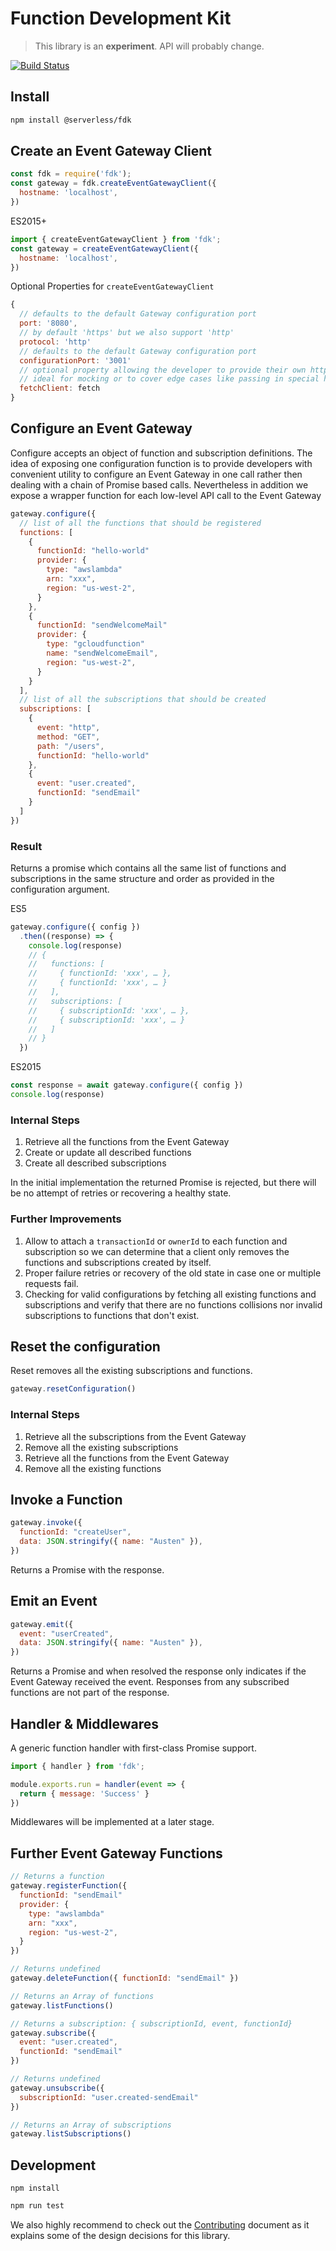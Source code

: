 # Function Development Kit

> This library is an **experiment**. API will probably change.

[![Build Status](https://travis-ci.org/serverless/fdk.svg?branch=master)](https://travis-ci.org/serverless/fdk)

## Install

```bash
npm install @serverless/fdk
```

## Create an Event Gateway Client

```js
const fdk = require('fdk');
const gateway = fdk.createEventGatewayClient({
  hostname: 'localhost',
})
```

ES2015+

```js
import { createEventGatewayClient } from 'fdk';
const gateway = createEventGatewayClient({
  hostname: 'localhost',
})
```

Optional Properties for `createEventGatewayClient`

```js
{
  // defaults to the default Gateway configuration port
  port: '8080',
  // by default 'https' but we also support 'http'
  protocol: 'http'
  // defaults to the default Gateway configuration port
  configurationPort: '3001'
  // optional property allowing the developer to provide their own http lib
  // ideal for mocking or to cover edge cases like passing in special headers
  fetchClient: fetch
}
```

## Configure an Event Gateway

Configure accepts an object of function and subscription definitions. The idea of exposing one configuration function is to provide developers with convenient utility to configure an Event Gateway in one call rather then dealing with a chain of Promise based calls. Nevertheless in addition we expose a wrapper function for each low-level API call to the Event Gateway

```js
gateway.configure({
  // list of all the functions that should be registered
  functions: [
    {
      functionId: "hello-world"
      provider: {
        type: "awslambda"
        arn: "xxx",
        region: "us-west-2",
      }
    },
    {
      functionId: "sendWelcomeMail"
      provider: {
        type: "gcloudfunction"
        name: "sendWelcomeEmail",
        region: "us-west-2",
      }
    }
  ],
  // list of all the subscriptions that should be created
  subscriptions: [
    {
      event: "http",
      method: "GET",
      path: "/users",
      functionId: "hello-world"
    },
    {
      event: "user.created",
      functionId: "sendEmail"
    }
  ]
})
```

### Result

Returns a promise which contains all the same list of functions and subscriptions in the same structure and order as provided in the configuration argument.

ES5

```js
gateway.configure({ config })
  .then((response) => {
    console.log(response)
    // {
    //   functions: [
    //     { functionId: 'xxx', … },
    //     { functionId: 'xxx', … }
    //   ],
    //   subscriptions: [
    //     { subscriptionId: 'xxx', … },
    //     { subscriptionId: 'xxx', … }
    //   ]
    // }
  })
```

ES2015

```js
const response = await gateway.configure({ config })
console.log(response)
```

### Internal Steps

1. Retrieve all the functions from the Event Gateway
2. Create or update all described functions
3. Create all described subscriptions

In the initial implementation the returned Promise is rejected, but there will be no attempt of retries or recovering a healthy state.

### Further Improvements

1. Allow to attach a `transactionId` or `ownerId` to each function and subscription so we can determine that a client only removes the functions and subscriptions created by itself.
2. Proper failure retries or recovery of the old state in case one or multiple requests fail.
3. Checking for valid configurations by fetching all existing functions and subscriptions and verify that there are no functions collisions nor invalid subscriptions to functions that don't exist.

## Reset the configuration

Reset removes all the existing subscriptions and functions.

```js
gateway.resetConfiguration()
```

### Internal Steps

1. Retrieve all the subscriptions from the Event Gateway
2. Remove all the existing subscriptions
3. Retrieve all the functions from the Event Gateway
4. Remove all the existing functions

## Invoke a Function

```js
gateway.invoke({
  functionId: "createUser",
  data: JSON.stringify({ name: "Austen" }),
})
```

Returns a Promise with the response.

## Emit an Event

```js
gateway.emit({
  event: "userCreated",
  data: JSON.stringify({ name: "Austen" }),
})
```

Returns a Promise and when resolved the response only indicates if the Event Gateway received the event.
Responses from any subscribed functions are not part of the response.

## Handler & Middlewares

A generic function handler with first-class Promise support.

```js
import { handler } from 'fdk';

module.exports.run = handler(event => {
  return { message: 'Success' }
})
```

Middlewares will be implemented at a later stage.

## Further Event Gateway Functions

```js
// Returns a function
gateway.registerFunction({
  functionId: "sendEmail"
  provider: {
    type: "awslambda"
    arn: "xxx",
    region: "us-west-2",
  }
})

// Returns undefined
gateway.deleteFunction({ functionId: "sendEmail" })

// Returns an Array of functions
gateway.listFunctions()

// Returns a subscription: { subscriptionId, event, functionId}
gateway.subscribe({
  event: "user.created",
  functionId: "sendEmail"
})

// Returns undefined
gateway.unsubscribe({
  subscriptionId: "user.created-sendEmail"
})

// Returns an Array of subscriptions
gateway.listSubscriptions()
```

## Development

```
npm install
```

```js
npm run test
```

We also highly recommend to check out the [Contributing](https://github.com/serverless/fdk/blob/master/CONTRIBUTING.md) document as it explains some of the design decisions for this library.
